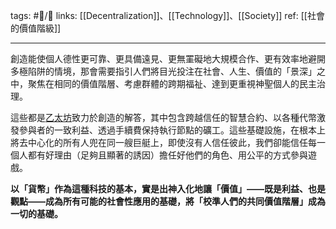 
tags: #📝️/🌱 
links: [[Decentralization]]、[[Technology]]、[[Society]]
ref: 
[[社會的價值階級]]

---
創造能使個人德性更可靠、更具備遠見、更無罣礙地大規模合作、更有效率地避開多極陷阱的情境，那會需要指引人們將目光投注在社會、人生、價值的「景深」之中，聚焦在相同的價值階層、考慮群體的跨期福祉、達到更重視神聖個人的民主治理。

這些都是[乙太坊](https://zh.wikipedia.org/zh-tw/%E4%BB%A5%E5%A4%AA%E5%9D%8A)致力於創造的解答，其中包含跨越信任的智慧合約、以各種代幣激發參與者的一致利益、透過手續費保持執行節點的礦工。這些基礎設施，在根本上將去中心化的所有人兜在同一艘巨艇上，即使沒有人信任彼此，我們卻能信任每一個人都有好理由（足夠且顯著的誘因）擔任好他們的角色、用公平的方式參與遊戲。

**以「貨幣」作為這種科技的基本，實是出神入化地讓「價值」——既是利益、也是觀點——成為所有可能的社會性應用的基礎，將「校準人們的共同價值階層」成為一切的基礎。**